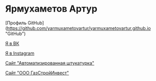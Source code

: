 # Ярмухаметов Артур

[Профиль GitHub] (https://github.com/yarmuxametovartur/yarmuxametovartur.github.io "GitHub")

[Я в ВК](https://vk.com/artuurr_ya "ВК")

[Я в Instagram](https://www.instagram.com/_artuurr__/ "Instagram")



[Сайт "Автоматизированная штукатурка"](GIPSOLIT/src/ "Сайт из учебного курса")

[Сайт "ООО ГазСтройИнвест"](GSI-only-computer-version/src/ "Сайт ООО ГСИ")
